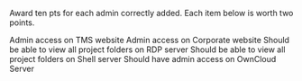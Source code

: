 Award ten pts for each admin correctly added.  Each item below is worth two points.

Admin access on TMS website
Admin access on Corporate website
Should be able to view all project folders on RDP server
Should be able to view all project folders on Shell server
Should have admin access on OwnCloud Server
